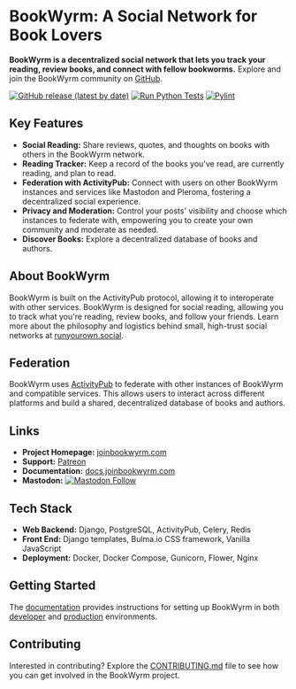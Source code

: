 # BookWyrm: A Social Network for Book Lovers

**BookWyrm is a decentralized social network that lets you track your reading, review books, and connect with fellow bookworms.** Explore and join the BookWyrm community on [GitHub](https://github.com/bookwyrm-social/bookwyrm).

[![GitHub release (latest by date)](https://img.shields.io/github/release/bookwyrm-social/bookwyrm.svg?colorB=58839b)](https://github.com/bookwyrm-social/bookwyrm/releases)
[![Run Python Tests](https://github.com/bookwyrm-social/bookwyrm/actions/workflows/django-tests.yml/badge.svg)](https://github.com/bookwyrm-social/bookwyrm/actions/workflows/django-tests.yml)
[![Pylint](https://github.com/bookwyrm-social/bookwyrm/actions/workflows/pylint.yml/badge.svg)](https://github.com/bookwyrm-social/bookwyrm/actions/workflows/pylint.yml)

## Key Features

*   **Social Reading:** Share reviews, quotes, and thoughts on books with others in the BookWyrm network.
*   **Reading Tracker:** Keep a record of the books you've read, are currently reading, and plan to read.
*   **Federation with ActivityPub:** Connect with users on other BookWyrm instances and services like Mastodon and Pleroma, fostering a decentralized social experience.
*   **Privacy and Moderation:** Control your posts' visibility and choose which instances to federate with, empowering you to create your own community and moderate as needed.
*   **Discover Books:** Explore a decentralized database of books and authors.

## About BookWyrm

BookWyrm is built on the ActivityPub protocol, allowing it to interoperate with other services. BookWyrm is designed for social reading, allowing you to track what you're reading, review books, and follow your friends. Learn more about the philosophy and logistics behind small, high-trust social networks at [runyourown.social](https://runyourown.social/).

## Federation

BookWyrm uses [ActivityPub](http://activitypub.rocks/) to federate with other instances of BookWyrm and compatible services. This allows users to interact across different platforms and build a shared, decentralized database of books and authors.

## Links

*   **Project Homepage:** [joinbookwyrm.com](https://joinbookwyrm.com/)
*   **Support:** [Patreon](https://patreon.com/bookwyrm)
*   **Documentation:** [docs.joinbookwyrm.com](https://docs.joinbookwyrm.com/)
*   **Mastodon:** [![Mastodon Follow](https://img.shields.io/mastodon/follow/000146121?domain=https%3A%2F%2Ftech.lgbt&style=social)](https://tech.lgbt/@bookwyrm)

## Tech Stack

*   **Web Backend:** Django, PostgreSQL, ActivityPub, Celery, Redis
*   **Front End:** Django templates, Bulma.io CSS framework, Vanilla JavaScript
*   **Deployment:** Docker, Docker Compose, Gunicorn, Flower, Nginx

## Getting Started

The [documentation](https://docs.joinbookwyrm.com/) provides instructions for setting up BookWyrm in both [developer](https://docs.joinbookwyrm.com/install-dev.html) and [production](https://docs.joinbookwyrm.com/install-prod.html) environments.

## Contributing

Interested in contributing? Explore the [CONTRIBUTING.md](https://github.com/bookwyrm-social/bookwyrm/blob/main/CONTRIBUTING.md) file to see how you can get involved in the BookWyrm project.
